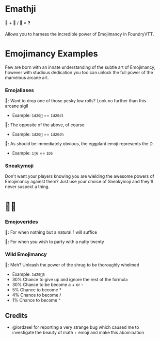 # Emathji
🤷 + 🤖 / 💩 = ❓

Allows you to harness the incredible power of Emojimancy in FoundryVTT.

# Emojimancy Examples

Few are born with an innate understanding of the subtle art of Emojimancy, however with studious dedication you too can unlock the full power of the marvelous arcane art.

### Emojaliases
🙂: Want to drop one of those pesky low rolls? Look no further than this arcane sigil
  - Example: `1d20🙂` == `1d20dl`

🙁: The opposite of the above, of course
  - Example: `1d20🙁` == `1d20dh`

🍆: As should be immediately obvious, the eggplant emoji represents the D.
  - Example: `1🍆6` == `1D6`

### Sneakymoji

Don't want your players knowing you are wielding the awesome powers of Emojimancy against them? Just use your choice of Sneakymoji and they'll never suspect a thing.

# 🤫🐁

### Emojoverides
💩: For when nothing but a natural 1 will suffice

🥳: For when you wish to party with a natty twenty

### Wild Emojimancy
🤷: Meh? Unleash the power of the shrug to be thoroughly whelmed
  - Example: `1d20🤷5`
  - 30% Chance to give up and ignore the rest of the formula
  - 30% Chance to be become a + or -
  -  5% Chance to become *
  -  4% Chance to become /
  -  1% Chance to become ^

## Credits
- @lordzeel for reporting a very strange bug which caused me to investigate the beauty of math + emoji and make this abomination